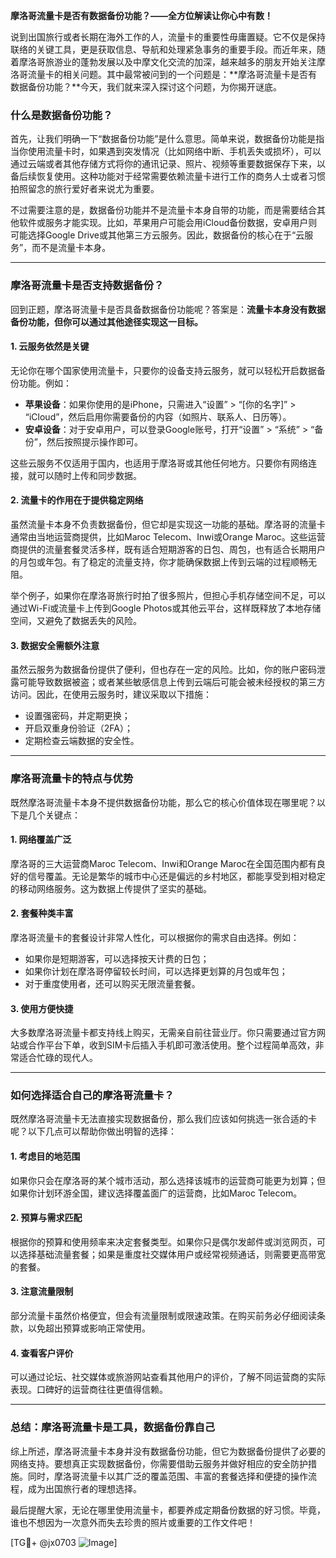 **摩洛哥流量卡是否有数据备份功能？——全方位解读让你心中有数！**

说到出国旅行或者长期在海外工作的人，流量卡的重要性毋庸置疑。它不仅是保持联络的关键工具，更是获取信息、导航和处理紧急事务的重要手段。而近年来，随着摩洛哥旅游业的蓬勃发展以及中摩文化交流的加深，越来越多的朋友开始关注摩洛哥流量卡的相关问题。其中最常被问到的一个问题是：**摩洛哥流量卡是否有数据备份功能？**今天，我们就来深入探讨这个问题，为你揭开谜底。

### **什么是数据备份功能？**

首先，让我们明确一下“数据备份功能”是什么意思。简单来说，数据备份功能是指当你使用流量卡时，如果遇到突发情况（比如网络中断、手机丢失或损坏），可以通过云端或者其他存储方式将你的通讯记录、照片、视频等重要数据保存下来，以备后续恢复使用。这种功能对于经常需要依赖流量卡进行工作的商务人士或者习惯拍照留念的旅行爱好者来说尤为重要。

不过需要注意的是，数据备份功能并不是流量卡本身自带的功能，而是需要结合其他软件或服务才能实现。比如，苹果用户可能会用iCloud备份数据，安卓用户则可能选择Google Drive或其他第三方云服务。因此，数据备份的核心在于“云服务”，而不是流量卡本身。

---

### **摩洛哥流量卡是否支持数据备份？**

回到正题，摩洛哥流量卡是否具备数据备份功能呢？答案是：**流量卡本身没有数据备份功能，但你可以通过其他途径实现这一目标。**

#### **1. 云服务依然是关键**
无论你在哪个国家使用流量卡，只要你的设备支持云服务，就可以轻松开启数据备份功能。例如：
- **苹果设备**：如果你使用的是iPhone，只需进入“设置” > “[你的名字]” > “iCloud”，然后启用你需要备份的内容（如照片、联系人、日历等）。
- **安卓设备**：对于安卓用户，可以登录Google账号，打开“设置” > “系统” > “备份”，然后按照提示操作即可。

这些云服务不仅适用于国内，也适用于摩洛哥或其他任何地方。只要你有网络连接，就可以随时上传和同步数据。

#### **2. 流量卡的作用在于提供稳定网络**
虽然流量卡本身不负责数据备份，但它却是实现这一功能的基础。摩洛哥的流量卡通常由当地运营商提供，比如Maroc Telecom、Inwi或Orange Maroc。这些运营商提供的流量套餐灵活多样，既有适合短期游客的日包、周包，也有适合长期用户的月包或年包。有了稳定的流量支持，你才能确保数据上传到云端的过程顺畅无阻。

举个例子，如果你在摩洛哥旅行时拍了很多照片，但担心手机存储空间不足，可以通过Wi-Fi或流量卡上传到Google Photos或其他云平台，这样既释放了本地存储空间，又避免了数据丢失的风险。

#### **3. 数据安全需额外注意**
虽然云服务为数据备份提供了便利，但也存在一定的风险。比如，你的账户密码泄露可能导致数据被盗；或者某些敏感信息上传到云端后可能会被未经授权的第三方访问。因此，在使用云服务时，建议采取以下措施：
- 设置强密码，并定期更换；
- 开启双重身份验证（2FA）；
- 定期检查云端数据的安全性。

---

### **摩洛哥流量卡的特点与优势**

既然摩洛哥流量卡本身不提供数据备份功能，那么它的核心价值体现在哪里呢？以下是几个关键点：

#### **1. 网络覆盖广泛**
摩洛哥的三大运营商Maroc Telecom、Inwi和Orange Maroc在全国范围内都有良好的信号覆盖。无论是繁华的城市中心还是偏远的乡村地区，都能享受到相对稳定的移动网络服务。这为数据上传提供了坚实的基础。

#### **2. 套餐种类丰富**
摩洛哥流量卡的套餐设计非常人性化，可以根据你的需求自由选择。例如：
- 如果你是短期游客，可以选择按天计费的日包；
- 如果你计划在摩洛哥停留较长时间，可以选择更划算的月包或年包；
- 对于重度使用者，还可以购买无限流量套餐。

#### **3. 使用方便快捷**
大多数摩洛哥流量卡都支持线上购买，无需亲自前往营业厅。你只需要通过官方网站或合作平台下单，收到SIM卡后插入手机即可激活使用。整个过程简单高效，非常适合忙碌的现代人。

---

### **如何选择适合自己的摩洛哥流量卡？**

既然摩洛哥流量卡无法直接实现数据备份，那么我们应该如何挑选一张合适的卡呢？以下几点可以帮助你做出明智的选择：

#### **1. 考虑目的地范围**
如果你只会在摩洛哥的某个城市活动，那么选择该城市的运营商可能更为划算；但如果你计划环游全国，建议选择覆盖面广的运营商，比如Maroc Telecom。

#### **2. 预算与需求匹配**
根据你的预算和使用频率来决定套餐类型。如果你只是偶尔发邮件或浏览网页，可以选择基础流量套餐；如果是重度社交媒体用户或经常视频通话，则需要更高带宽的套餐。

#### **3. 注意流量限制**
部分流量卡虽然价格便宜，但会有流量限制或限速政策。在购买前务必仔细阅读条款，以免超出预算或影响正常使用。

#### **4. 查看客户评价**
可以通过论坛、社交媒体或旅游网站查看其他用户的评价，了解不同运营商的实际表现。口碑好的运营商往往更值得信赖。

---

### **总结：摩洛哥流量卡是工具，数据备份靠自己**

综上所述，摩洛哥流量卡本身并没有数据备份功能，但它为数据备份提供了必要的网络支持。要想真正实现数据备份，你需要借助云服务并做好相应的安全防护措施。同时，摩洛哥流量卡以其广泛的覆盖范围、丰富的套餐选择和便捷的操作流程，成为出国旅行者的理想选择。

最后提醒大家，无论在哪里使用流量卡，都要养成定期备份数据的好习惯。毕竟，谁也不想因为一次意外而失去珍贵的照片或重要的工作文件吧！

[TG💪+ @jx0703 ![Image](https://github.com/user-attachments/assets/dbca1d08-cadb-493c-b0ec-ad6f7a83f270)]